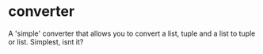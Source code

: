 # converter
A 'simple' converter that allows you to convert a list, tuple and a list to tuple or list. Simplest, isnt it?
